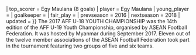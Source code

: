 | top_scorer = Egy Maulana (8 goals) | player = Egy Maulana | young_player = | goalkeeper = | fair_play = | prevseason = 2016 | nextseason = 2018 | updated = }} The 2017 AFF U-18 YOUTH CHAMPIONSHIP was the 14th edition of the AFF U-19 Youth Championship, organised by ASEAN Football Federation. It was hosted by Myanmar during September 2017. Eleven out of the twelve member associations of the ASEAN Football Federation took part in the tournament featuring two groups of five and six teams.
